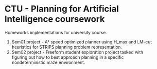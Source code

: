 # CTU - Planning for Artificial Intelligence coursework

Homeworks implementations for university course.

1. Sem01 project - A* speed optimized planner using H_max and LM-cut heuristics for STRIPS planning problem representation.
1. Sem02 project - Freeform student exploration project tasked with figuring out how to best approach planning in a specific nondeterministic maze environment.
